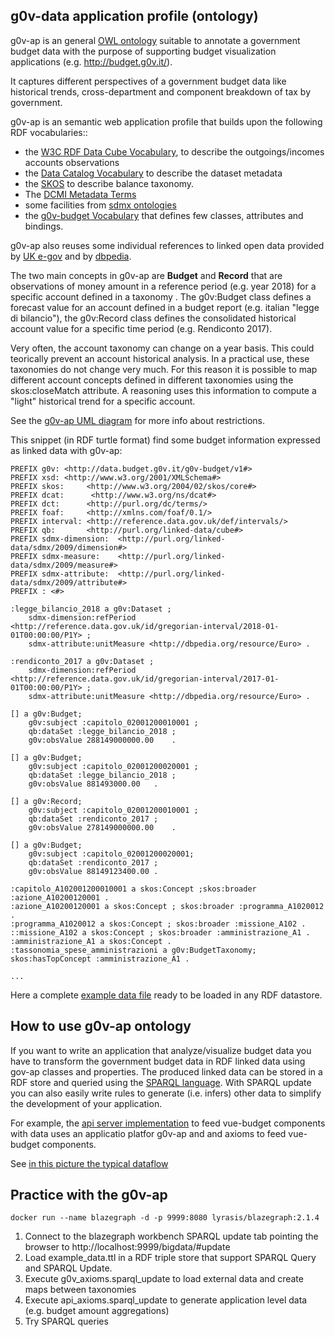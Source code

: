 g0v-data application profile (ontology)
---------------------------------------

g0v-ap is an general [OWL ontology](https://www.w3.org/TR/owl2-primer/) suitable to annotate a government budget data with the purpose of supporting budget visualization applications (e.g. http://budget.g0v.it/).  

It captures different perspectives of a government budget data like historical trends, cross-department and component breakdown of tax by government.

g0v-ap is an semantic web application profile that builds upon the following RDF vocabularies:: 

- the [W3C RDF Data Cube Vocabulary](https://www.w3.org/TR/vocab-data-cube), to describe the outgoings/incomes accounts observations
- the [Data Catalog Vocabulary](https://www.w3.org/TR/vocab-dcat/) to describe the dataset metadata
- the [SKOS](https://www.w3.org/TR/skos-primer) to describe balance taxonomy.
- The [DCMI Metadata Terms](http://dublincore.org/documents/dcmi-terms/)
- some facilities from [sdmx ontologies](https://sdmx.org/)
- the [g0v-budget Vocabulary](g0v-budget.ttl) that defines few classes, attributes and bindings.

g0v-ap also reuses some individual references to linked open data provided by [UK e-gov](https://github.com/alphagov/datagovuk_reference) and by [dbpedia](http://dbpedia.org/).

The two main concepts in g0v-ap are **Budget** and **Record** that are observations of money amount in a reference period (e.g. year 2018) for a specific account defined in a taxonomy . The g0v:Budget class defines a forecast value for an account defined in a budget report (e.g. italian "legge di bilancio"), the g0v:Record class defines the consolidated historical account value for a specific time period (e.g. Rendiconto 2017).

Very often, the account taxonomy can change on a year basis. This could teorically prevent an account historical analysis. In a practical use, these taxonomies do not change very much. For this reason it is possible to map different account concepts defined in different taxonomies using the skos:closeMatch attribute. A reasoning  uses this information to compute a "light" historical trend for a specific account.

See the [g0v-ap UML diagram](https://www.draw.io/?lightbox=1&highlight=0000ff&edit=_blank&layers=1&nav=1&title=g0v-uml-diagram#Uhttps%3A%2F%2Fdrive.google.com%2Fa%2Fe-artspace.com%2Fuc%3Fid%3D1Qa_zoF1Nl8ULUg9uChN-OH3ep2Lta4PY%26export%3Ddownload) for more info about restrictions.


This snippet (in RDF turtle format) find some budget information expressed as linked data with g0v-ap:

```
PREFIX g0v: <http://data.budget.g0v.it/g0v-budget/v1#>
PREFIX xsd: <http://www.w3.org/2001/XMLSchema#> 
PREFIX skos:     <http://www.w3.org/2004/02/skos/core#> 
PREFIX dcat:      <http://www.w3.org/ns/dcat#> 
PREFIX dct:      <http://purl.org/dc/terms/> 
PREFIX foaf:     <http://xmlns.com/foaf/0.1/> 
PREFIX interval: <http://reference.data.gov.uk/def/intervals/> 
PREFIX qb:       <http://purl.org/linked-data/cube#> 
PREFIX sdmx-dimension:  <http://purl.org/linked-data/sdmx/2009/dimension#> 
PREFIX sdmx-measure:    <http://purl.org/linked-data/sdmx/2009/measure#> 
PREFIX sdmx-attribute:  <http://purl.org/linked-data/sdmx/2009/attribute#> 
PREFIX : <#>

:legge_bilancio_2018 a g0v:Dataset ;
	sdmx-dimension:refPeriod <http://reference.data.gov.uk/id/gregorian-interval/2018-01-01T00:00:00/P1Y> ;
	sdmx-attribute:unitMeasure <http://dbpedia.org/resource/Euro> .
	
:rendiconto_2017 a g0v:Dataset ;
	sdmx-dimension:refPeriod <http://reference.data.gov.uk/id/gregorian-interval/2017-01-01T00:00:00/P1Y> ;
	sdmx-attribute:unitMeasure <http://dbpedia.org/resource/Euro> .
	
[] a g0v:Budget;
	g0v:subject :capitolo_02001200010001 ;
	qb:dataSet :legge_bilancio_2018 ;
	g0v:obsValue 288149000000.00	.

[] a g0v:Budget;
	g0v:subject :capitolo_02001200020001 ;
	qb:dataSet :legge_bilancio_2018 ;
	g0v:obsValue 881493000.00	.
	
[] a g0v:Record;
	g0v:subject :capitolo_02001200010001 ;
	qb:dataSet :rendiconto_2017 ;
	g0v:obsValue 278149000000.00	.

[] a g0v:Budget;
	g0v:subject :capitolo_02001200020001;
	qb:dataSet :rendiconto_2017 ;
	g0v:obsValue 88149123400.00	.

:capitolo_A102001200010001 a skos:Concept ;skos:broader :azione_A10200120001 .
:azione_A10200120001 a skos:Concept ; skos:broader :programma_A1020012 .
:programma_A1020012 a skos:Concept ; skos:broader :missione_A102 .
::missione_A102 a skos:Concept ; skos:broader :amministrazione_A1 .
:amministrazione_A1 a skos:Concept .
:tassonomia_spese_amministrazioni a g0v:BudgetTaxonomy; skos:hasTopConcept :amministrazione_A1 .

...

```

Here a complete [example data file](examples/example_data.ttl) ready to be loaded in any RDF datastore.


## How to use g0v-ap ontology

If you want to write an application that analyze/visualize budget data you have to transform the government budget data in RDF linked data using gov-ap classes and properties. The produced linked data can be stored in a RDF store and queried using the [SPARQL language](http://www.w3.org/TR/sparql11-query/).
With SPARQL update you can also easily write rules to generate (i.e. infers) other data to simplify the development of your application.

For example, the [api server implementation](../apis/README.md) to feed vue-budget components with data uses an applicatio platfor g0v-ap and and axioms to feed vue-budget components.

See [in this picture the typical dataflow](https://www.draw.io/?lightbox=1&highlight=0000ff&edit=_blank&layers=1&nav=1&title=g0v-budget-datafow#Uhttps%3A%2F%2Fdrive.google.com%2Fa%2Fe-artspace.com%2Fuc%3Fid%3D1iXdW0V08-gUK_SL1EkYmnofGvs1L1UD4%26export%3Ddownload)


## Practice with the g0v-ap

```	
docker run --name blazegraph -d -p 9999:8080 lyrasis/blazegraph:2.1.4
```

1. Connect to the blazegraph workbench SPARQL update tab pointing the browser to http://localhost:9999/bigdata/#update
2. Load example_data.ttl in a RDF triple store that support SPARQL Query and SPARQL Update.
3. Execute g0v_axioms.sparql_update to load external data and create maps between taxonomies
4. Execute api_axioms.sparql_update to generate application level data (e.g. budget amount aggregations)
5. Try SPARQL queries
